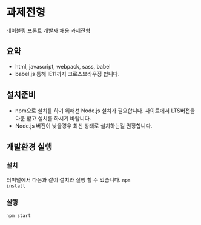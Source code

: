 # 과제전형
테이블링 프론트 개발자 채용 과제전형

## 요약
- html, javascript, webpack, sass, babel
- babel.js 통해 IE11까지 크로스브라우징 합니다. 

## 설치준비
- npm으로 설치를 하기 위해선 Node.js 설치가 필요합니다. 사이트에서 LTS버전을 다운 받고 설치를 하시기 바랍니다.
- Node.js 버전이 낮을경우 최신 상태로 설치하는걸 권장합니다.

## 개발환경 실행
### 설치
터미널에서 다음과 같이 설치와 실행 할 수 있습니다.
<code>npm install</code>

### 실행
<code>npm start</code>
